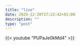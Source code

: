 ```yaml
---
title: "live"
date: 2020-12-20T17:22:42+01:00
description: ""
type: "post"
---
```


{{< youtube "PUPaJe0kMd4" >}}
